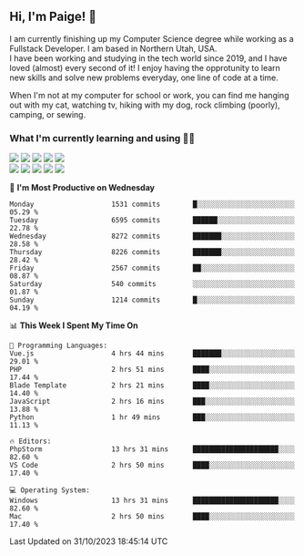 ## Hi, I'm Paige! :vulcan_salute:

I am currently finishing up my Computer Science degree while working as a Fullstack Developer. I am based in Northern Utah, USA. \
I have been working and studying in the tech world since 2019, and I have loved (almost) every second of it! I enjoy having the opprotunity to learn new skills and solve new problems everyday, one line of code at a time.  

When I'm not at my computer for school or work, you can find me hanging out with my cat, watching tv, hiking with my dog, rock climbing (poorly), camping, or sewing.  

### What I'm currently learning and using :woman_technologist:
![](https://img.shields.io/badge/Laravel-FF2D20?style=for-the-badge&logo=laravel&logoColor=white) 
![](https://img.shields.io/badge/PHP-777BB4?style=for-the-badge&logo=php&logoColor=white)
![](https://img.shields.io/badge/Vue.js-35495E?style=for-the-badge&logo=vuedotjs&logoColor=4FC08D) 
![](https://img.shields.io/badge/MySQL-005C84?style=for-the-badge&logo=mysql&logoColor=white) 
![](https://img.shields.io/badge/Tailwind_CSS-38B2AC?style=for-the-badge&logo=tailwind-css&logoColor=white) \
![](https://img.shields.io/badge/Python-FFD43B?style=for-the-badge&logo=python&logoColor=blue)
![](https://img.shields.io/badge/Django-092E20?style=for-the-badge&logo=django&logoColor=green)
![](https://img.shields.io/badge/Kotlin-0095D5?&style=for-the-badge&logo=kotlin&logoColor=white)
![](https://img.shields.io/badge/Java-ED8B00?style=for-the-badge&logo=java&logoColor=white)
![](https://img.shields.io/badge/Haskell-5D4F85?style=for-the-badge&logo=haskell&logoColor=white) 

<!--START_SECTION:waka-->
📅 **I'm Most Productive on Wednesday** 

```text
Monday                   1531 commits        █░░░░░░░░░░░░░░░░░░░░░░░░   05.29 % 
Tuesday                  6595 commits        ██████░░░░░░░░░░░░░░░░░░░   22.78 % 
Wednesday                8272 commits        ███████░░░░░░░░░░░░░░░░░░   28.58 % 
Thursday                 8226 commits        ███████░░░░░░░░░░░░░░░░░░   28.42 % 
Friday                   2567 commits        ██░░░░░░░░░░░░░░░░░░░░░░░   08.87 % 
Saturday                 540 commits         ░░░░░░░░░░░░░░░░░░░░░░░░░   01.87 % 
Sunday                   1214 commits        █░░░░░░░░░░░░░░░░░░░░░░░░   04.19 % 
```


📊 **This Week I Spent My Time On** 

```text
💬 Programming Languages: 
Vue.js                   4 hrs 44 mins       ███████░░░░░░░░░░░░░░░░░░   29.01 % 
PHP                      2 hrs 51 mins       ████░░░░░░░░░░░░░░░░░░░░░   17.44 % 
Blade Template           2 hrs 21 mins       ████░░░░░░░░░░░░░░░░░░░░░   14.40 % 
JavaScript               2 hrs 16 mins       ███░░░░░░░░░░░░░░░░░░░░░░   13.88 % 
Python                   1 hr 49 mins        ███░░░░░░░░░░░░░░░░░░░░░░   11.13 % 

🔥 Editors: 
PhpStorm                 13 hrs 31 mins      █████████████████████░░░░   82.60 % 
VS Code                  2 hrs 50 mins       ████░░░░░░░░░░░░░░░░░░░░░   17.40 % 

💻 Operating System: 
Windows                  13 hrs 31 mins      █████████████████████░░░░   82.60 % 
Mac                      2 hrs 50 mins       ████░░░░░░░░░░░░░░░░░░░░░   17.40 % 
```


 Last Updated on 31/10/2023 18:45:14 UTC
<!--END_SECTION:waka-->
